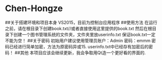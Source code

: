 # Chen-Hongze
##关于搭建环境和项目本身
VS2015，目前为控制台应用程序
##使用方法
在运行之前，请在根目录下创建book.txt//或者直接使用这里提供的book.txt
然后在根目录下创建一个图书管理系统的文件夹，文件夹里放userinfo.txt
保证book.txt一定不能为空！
##关于密码
初始用户建议使用管理员账户：Admin 密码：emmm
密码已经进行简单加密，方法为原密码异或15. userinfo.txt中已经存有加密后的密码！
##其他
本项目应该会继续更新，我会争取用Qt造一个更好看的界面的.
